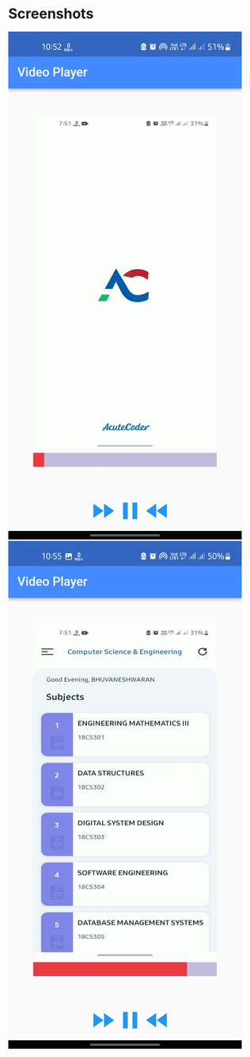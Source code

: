# Screenshots
![Screenshot](screenshots/Screenshot_20221117-225241.jpg)
![Screenshot](screenshots/Screenshot_20221117-225501.jpg)
